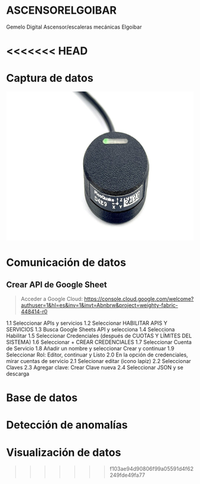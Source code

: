 # ASCENSORELGOIBAR
Gemelo Digital Ascensor/escaleras mecánicas Elgoibar

<<<<<<< HEAD
=======

# Captura de datos 

<img src="https://github.com/Arakistech/ASCENSORELGOIBAR/blob/main/IMG/Acelerometro.jpeg?raw=true" width="800" height="400">

# Comunicación de datos

## Crear API de Google Sheet

> Acceder a Google Cloud: https://console.cloud.google.com/welcome?authuser=1&hl=es&inv=1&invt=Abnbrw&project=weighty-fabric-448414-r0

1.1 Seleccionar APIs y servicios
1.2 Seleccionar HABILITAR APIS Y SERVICIOS
1.3 Busca Google Sheets API y selecciona
1.4 Selecciona Habilitar
1.5 Seleccionar Credenciales (después de CUOTAS Y LÍMITES DEL SISTEMA)
1.6 Seleccionar + CREAR CREDENCIALES
1.7 Seleccionar Cuenta de Servicio
1.8 Añadir un nombre y seleccionar Crear y continuar
1.9 Seleccionar Rol: Editor, continuar y Listo
2.0 En la opción de credenciales, mirar cuentas de servicio
2.1 Selecionar editar (icono lapiz)
2.2 Seleccionar Claves
2.3 Agregar clave: Crear Clave nueva
2.4 Seleccionar JSON y se descarga

# Base de datos


# Detección de anomalías


# Visualización de datos

>>>>>>> f103ae94d90806f99a05591d4f62249fde49fa77